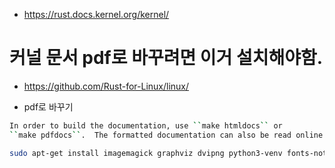 - https://rust.docs.kernel.org/kernel/


#  커널 문서 pdf로 바꾸려면 이거 설치해야함.
- https://github.com/Rust-for-Linux/linux/

- pdf로 바꾸기
```bash
In order to build the documentation, use ``make htmldocs`` or
``make pdfdocs``.  The formatted documentation can also be read online at:
```


```bash
sudo apt-get install imagemagick graphviz dvipng python3-venv fonts-noto-cjk latexmk librsvg2-bin texlive-lang-chinese texlive-xetex
```
